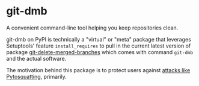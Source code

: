 # git-dmb

A convenient command-line tool helping you keep repositories clean.

git-dmb on PyPI is technically a "virtual" or "meta" package
that leverages Setuptools' feature `install_requires`
to pull in the current latest version
of package [git-delete-merged-branches](https://pypi.org/project/git-delete-merged-branches/)
which comes with command `git-dmb` and the actual software.

The motivation behind this package is to protect users against
[attacks like Pytosquatting](https://pytosquatting.overtag.dk/), primarily.
